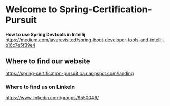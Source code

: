 # Welcome to Spring-Certification-Pursuit #

**How to use Spring Devtools in Intellij**
https://medium.com/javarevisited/spring-boot-developer-tools-and-intellij-b16c7e5f39e4

## Where to find our website ## 
https://spring-certification-pursuit.oa.r.appspot.com/landing

### Where to find us on LinkeIn ###
https://www.linkedin.com/groups/9550046/